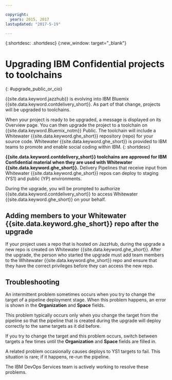 ```yaml
---

copyright:
  years: 2015, 2017
lastupdated: "2017-5-19"

---
```


{:shortdesc: .shortdesc}
{:new_window: target="_blank"}

# Upgrading IBM Confidential projects to toolchains 
{: #upgrade_public_or_cio}

{{site.data.keyword.jazzhub}} is evolving into IBM Bluemix {{site.data.keyword.contdelivery_short}}. As part of that change, projects will be upgraded to toolchains.

When your project is ready to be upgraded, a message is displayed on its Overview page. You can then upgrade the project to a toolchain on {{site.data.keyword.Bluemix_notm}} Public. The toolchain will include a Whitewater {{site.data.keyword.ghe_short}} repository (repo) for your source code. Whitewater {{site.data.keyword.ghe_short}} is provided to IBM teams to promote and enable social coding within IBM. 
{: shortdesc}

**{{site.data.keyword.contdelivery_short}} toolchains are approved for IBM Confidential material when they are used with Whitewater {{site.data.keyword.ghe_short}}.** Delivery Pipelines that receive input from Whitewater {{site.data.keyword.ghe_short}} repos can deploy to staging (YS1) and public (YP) environments.

During the upgrade, you will be prompted to authorize {{site.data.keyword.contdelivery_short}} to access Whitewater {{site.data.keyword.ghe_short}} on your behalf.

## Adding members to your Whitewater {{site.data.keyword.ghe_short}} repo after the upgrade

If your project uses a repo that is hosted on JazzHub, during the upgrade a new repo is created on Whitewater {{site.data.keyword.ghe_short}}. After the upgrade, the person who started the upgrade must add team members to the Whitewater {{site.data.keyword.ghe_short}} repo and ensure that they have the correct privileges before they can access the new repo.

## Troubleshooting

An intermittent problem sometimes occurs when you try to change the target of a pipeline deployment stage. When this problem happens, an error is shown in the **Organization** and **Space** fields.

This problem typically occurs only when you change the target from the pipeline so that the pipeline that is created during the upgrade will deploy correctly to the same targets as it did before.

If you try to change the target and this problem occurs, switch between targets a few times until the **Organization** and **Space** fields are filled in.

A related problem occasionally causes deploys to YS1 targets to fail. This situation is rare; if it happens, re-run the pipeline.

The IBM DevOps Services team is actively working to resolve these problems.
